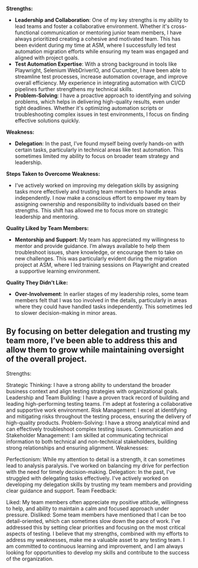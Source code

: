 **Strengths:**
- **Leadership and Collaboration**: One of my key strengths is my ability to lead teams and foster a collaborative environment. Whether it's cross-functional communication or mentoring junior team members, I have always prioritized creating a cohesive and motivated team. This has been evident during my time at ASM, where I successfully led test automation migration efforts while ensuring my team was engaged and aligned with project goals.
- **Test Automation Expertise**: With a strong background in tools like Playwright, Selenium WebDriverIO, and Cucumber, I have been able to streamline test processes, increase automation coverage, and improve overall efficiency. My experience in integrating automation with CI/CD pipelines further strengthens my technical skills.
- **Problem-Solving**: I have a proactive approach to identifying and solving problems, which helps in delivering high-quality results, even under tight deadlines. Whether it's optimizing automation scripts or troubleshooting complex issues in test environments, I focus on finding effective solutions quickly.

**Weakness:**
- **Delegation**: In the past, I’ve found myself being overly hands-on with certain tasks, particularly in technical areas like test automation. This sometimes limited my ability to focus on broader team strategy and leadership.
  
**Steps Taken to Overcome Weakness:**
- I’ve actively worked on improving my delegation skills by assigning tasks more effectively and trusting team members to handle areas independently. I now make a conscious effort to empower my team by assigning ownership and responsibility to individuals based on their strengths. This shift has allowed me to focus more on strategic leadership and mentoring.

**Quality Liked by Team Members:**
- **Mentorship and Support**: My team has appreciated my willingness to mentor and provide guidance. I’m always available to help them troubleshoot issues, share knowledge, or encourage them to take on new challenges. This was particularly evident during the migration project at ASM, where I led training sessions on Playwright and created a supportive learning environment.

**Quality They Didn’t Like:**
- **Over-Involvement**: In earlier stages of my leadership roles, some team members felt that I was too involved in the details, particularly in areas where they could have handled tasks independently. This sometimes led to slower decision-making in minor areas.

By focusing on better delegation and trusting my team more, I’ve been able to address this and allow them to grow while maintaining oversight of the overall project.
----------------------------------------------------------------------------

Strengths:

Strategic Thinking: I have a strong ability to understand the broader business context and align testing strategies with organizational goals.
Leadership and Team Building: I have a proven track record of building and leading high-performing testing teams. I'm adept at fostering a collaborative and supportive work environment.
Risk Management: I excel at identifying and mitigating risks throughout the testing process, ensuring the delivery of high-quality products.
Problem-Solving: I have a strong analytical mind and can effectively troubleshoot complex testing issues.
Communication and Stakeholder Management: I am skilled at communicating technical information to both technical and non-technical stakeholders, building strong relationships and ensuring alignment.
Weaknesses:

Perfectionism: While my attention to detail is a strength, it can sometimes lead to analysis paralysis. I've worked on balancing my drive for perfection with the need for timely decision-making.
Delegation: In the past, I've struggled with delegating tasks effectively. I've actively worked on developing my delegation skills by trusting my team members and providing clear guidance and support.
Team Feedback:

Liked: My team members often appreciate my positive attitude, willingness to help, and ability to maintain a calm and focused approach under pressure.
Disliked: Some team members have mentioned that I can be too detail-oriented, which can sometimes slow down the pace of work. I've addressed this by setting clear priorities and focusing on the most critical aspects of testing.
I believe that my strengths, combined with my efforts to address my weaknesses, make me a valuable asset to any testing team. I am committed to continuous learning and improvement, and I am always looking for opportunities to develop my skills and contribute to the success of the organization.